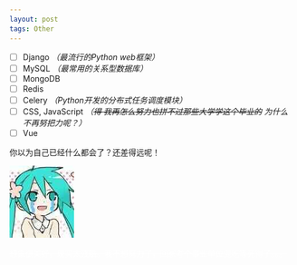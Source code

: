 ```yaml
---
layout: post
tags: Other
---
```


- [ ] Django *（最流行的Python web框架）*
- [ ] MySQL *（最常用的关系型数据库）*
- [ ] MongoDB
- [ ] Redis
- [ ] Celery *（Python开发的分布式任务调度模块）*
- [ ] CSS, JavaScript *（<del>得 我再怎么努力也拼不过那些大学学这个毕业的</del> 为什么不再努把力呢？）*
- [ ] Vue

你以为自己已经什么都会了？还差得远呢！

![](/images/miku_xk.jpg)

<p style="color:#ffffff;"><del>想象很美好，现实太残酷。我不想努力了，回家考个事业单位混吃等死得了。。。</del></p>
